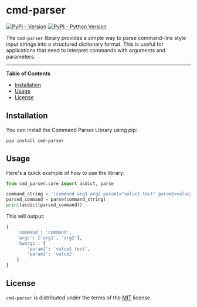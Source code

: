 # cmd-parser

[![PyPI - Version](https://img.shields.io/pypi/v/cmd-parser.svg)](https://pypi.org/project/cmd-parser)
[![PyPI - Python Version](https://img.shields.io/pypi/pyversions/cmd-parser.svg)](https://pypi.org/project/cmd-parser)

The `cmd-parser` library provides a simple way to parse command-line style input strings into a structured dictionary format. This is useful for applications that need to interpret commands with arguments and parameters.

---

**Table of Contents**

- [Installation](#installation)
- [Usage](#usage)
- [License](#license)

## Installation

You can install the Command Parser Library using pip:

```console
pip install cmd-parser
```

## Usage

Here's a quick example of how to use the library:

```python
from cmd_parser.core import asdict, parse

command_string = '!command arg1 arg2 param1="value1 test" param2=value2'
parsed_command = parse(command_string)
print(asdict(parsed_command))
```

This will output:

```python
{
    'command': 'command',
    'args': ['arg1', 'arg2'],
    'kwargs': {
        'param1': 'value1 test',
        'param2': 'value2'
    }
}
```

## License

`cmd-parser` is distributed under the terms of the [MIT](https://spdx.org/licenses/MIT.html) license.
